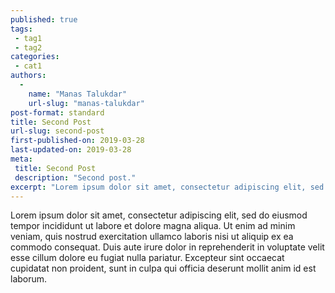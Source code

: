```yaml
---
published: true
tags:
 - tag1
 - tag2
categories:
 - cat1
authors:
  - 
    name: "Manas Talukdar"
    url-slug: "manas-talukdar"
post-format: standard
title: Second Post
url-slug: second-post
first-published-on: 2019-03-28
last-updated-on: 2019-03-28
meta:
 title: Second Post
 description: "Second post."
excerpt: "Lorem ipsum dolor sit amet, consectetur adipiscing elit, sed do eiusmod tempor incididunt"
---
```


Lorem ipsum dolor sit amet, consectetur adipiscing elit, sed do eiusmod tempor incididunt ut labore et dolore magna aliqua. Ut enim ad minim veniam, quis nostrud exercitation ullamco laboris nisi ut aliquip ex ea commodo consequat. Duis aute irure dolor in reprehenderit in voluptate velit esse cillum dolore eu fugiat nulla pariatur. Excepteur sint occaecat cupidatat non proident, sunt in culpa qui officia deserunt mollit anim id est laborum.
